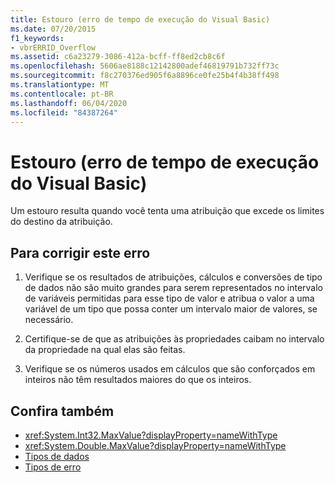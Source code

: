 ```yaml
---
title: Estouro (erro de tempo de execução do Visual Basic)
ms.date: 07/20/2015
f1_keywords:
- vbrERRID_Overflow
ms.assetid: c6a23279-3086-412a-bcff-ff8ed2cb8c6f
ms.openlocfilehash: 5606ae8188c12142800adef46819791b732ff73c
ms.sourcegitcommit: f8c270376ed905f6a8896ce0fe25b4f4b38ff498
ms.translationtype: MT
ms.contentlocale: pt-BR
ms.lasthandoff: 06/04/2020
ms.locfileid: "84387264"
---
```

# <a name="overflow-visual-basic-run-time-error"></a>Estouro (erro de tempo de execução do Visual Basic)
Um estouro resulta quando você tenta uma atribuição que excede os limites do destino da atribuição.  
  
## <a name="to-correct-this-error"></a>Para corrigir este erro  
  
1. Verifique se os resultados de atribuições, cálculos e conversões de tipo de dados não são muito grandes para serem representados no intervalo de variáveis permitidas para esse tipo de valor e atribua o valor a uma variável de um tipo que possa conter um intervalo maior de valores, se necessário.  
  
2. Certifique-se de que as atribuições às propriedades caibam no intervalo da propriedade na qual elas são feitas.  
  
3. Verifique se os números usados em cálculos que são conforçados em inteiros não têm resultados maiores do que os inteiros.  
  
## <a name="see-also"></a>Confira também

- <xref:System.Int32.MaxValue?displayProperty=nameWithType>
- <xref:System.Double.MaxValue?displayProperty=nameWithType>
- [Tipos de dados](../data-types/index.md)
- [Tipos de erro](../../programming-guide/language-features/error-types.md)
